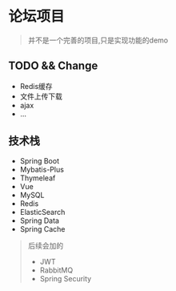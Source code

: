 # 论坛项目
>并不是一个完善的项目,只是实现功能的demo
## TODO && Change
+ Redis缓存
+ 文件上传下载
+ ajax
+ ...
## 技术栈
+ Spring Boot
+ Mybatis-Plus
+ Thymeleaf
+ Vue
+ MySQL
+ Redis
+ ElasticSearch 
+ Spring Data
+ Spring Cache
> 后续会加的
> + JWT
> + RabbitMQ
> + Spring Security
